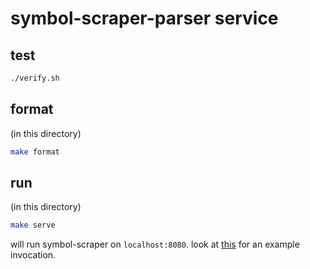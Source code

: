 # symbol-scraper-parser service

## test
```bash
./verify.sh
```

## format
(in this directory)
```bash
make format
```

## run
(in this directory)
```bash
make serve
```
will run symbol-scraper on `localhost:8080`.
look at [this](integration_tests/test_invocations.py) for an example invocation.
